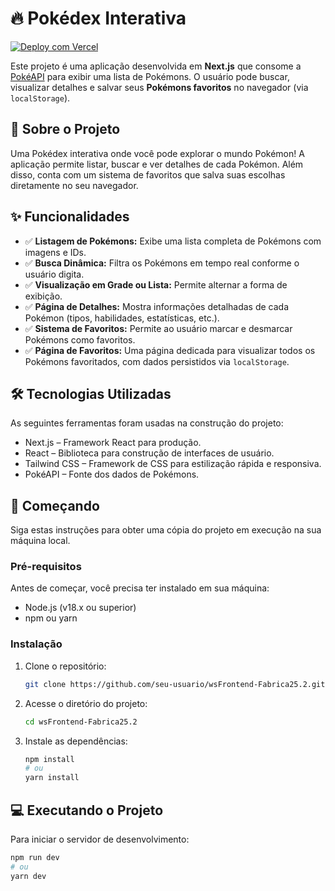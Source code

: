 # 🔥 Pokédex Interativa

[![Deploy com Vercel](https://vercel.com/button)]([https://ws-frontend-fabrica25-2-xyin.vercel.app/])

Este projeto é uma aplicação desenvolvida em **Next.js** que consome a [PokéAPI](https://pokeapi.co/) para exibir uma lista de Pokémons. O usuário pode buscar, visualizar detalhes e salvar seus **Pokémons favoritos** no navegador (via `localStorage`).


## 📖 Sobre o Projeto

Uma Pokédex interativa onde você pode explorar o mundo Pokémon! A aplicação permite listar, buscar e ver detalhes de cada Pokémon. Além disso, conta com um sistema de favoritos que salva suas escolhas diretamente no seu navegador.

## ✨ Funcionalidades

-   ✅ **Listagem de Pokémons:** Exibe uma lista completa de Pokémons com imagens e IDs.
-   ✅ **Busca Dinâmica:** Filtra os Pokémons em tempo real conforme o usuário digita.
-   ✅ **Visualização em Grade ou Lista:** Permite alternar a forma de exibição.
-   ✅ **Página de Detalhes:** Mostra informações detalhadas de cada Pokémon (tipos, habilidades, estatísticas, etc.).
-   ✅ **Sistema de Favoritos:** Permite ao usuário marcar e desmarcar Pokémons como favoritos.
-   ✅ **Página de Favoritos:** Uma página dedicada para visualizar todos os Pokémons favoritados, com dados persistidos via `localStorage`.

## 🛠️ Tecnologias Utilizadas

As seguintes ferramentas foram usadas na construção do projeto:

-   Next.js – Framework React para produção.
-   React – Biblioteca para construção de interfaces de usuário.
-   Tailwind CSS – Framework de CSS para estilização rápida e responsiva.
-   PokéAPI – Fonte dos dados de Pokémons.

## 🚀 Começando

Siga estas instruções para obter uma cópia do projeto em execução na sua máquina local.

### Pré-requisitos

Antes de começar, você precisa ter instalado em sua máquina:

-   Node.js (v18.x ou superior)
-   npm ou yarn

### Instalação

1.  Clone o repositório:
    ```sh
    git clone https://github.com/seu-usuario/wsFrontend-Fabrica25.2.git
    ```
2.  Acesse o diretório do projeto:
    ```sh
    cd wsFrontend-Fabrica25.2
    ```
3.  Instale as dependências:
    ```sh
    npm install
    # ou
    yarn install
    ```

## 💻 Executando o Projeto

Para iniciar o servidor de desenvolvimento:

```bash
npm run dev
# ou
yarn dev
